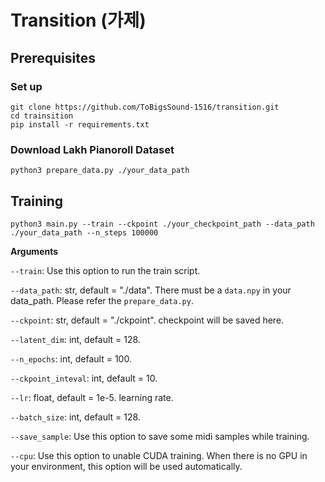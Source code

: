# Transition (가제)
## Prerequisites
### Set up
```
git clone https://github.com/ToBigsSound-1516/transition.git
cd trainsition
pip install -r requirements.txt
```

### Download Lakh Pianoroll Dataset
```
python3 prepare_data.py ./your_data_path
```
## Training
```
python3 main.py --train --ckpoint ./your_checkpoint_path --data_path ./your_data_path --n_steps 100000
```
**Arguments**

`--train`: Use this option to run the train script.

`--data_path`: str, default = "./data". There must be a `data.npy` in your data_path. Please refer the `prepare_data.py`.

`--ckpoint`: str, default = "./ckpoint". checkpoint will be saved here.

`--latent_dim`: int, default = 128.

`--n_epochs`: int, default = 100. 

`--ckpoint_inteval`: int, default = 10.

`--lr`: float, default = 1e-5. learning rate.

`--batch_size`: int, default = 128.

`--save_sample`: Use this option to save some midi samples while training.

`--cpu`: Use this option to unable CUDA training. When there is no GPU in your environment, this option will be used automatically.



